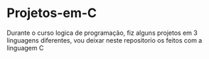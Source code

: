 # Projetos-em-C
Durante o curso logica de programação, fiz alguns projetos em 3 linguagens diferentes, vou deixar neste repositorio os feitos com a linguagem C
